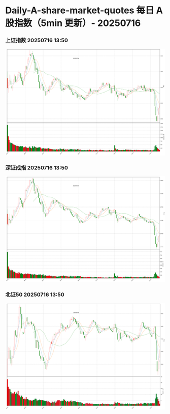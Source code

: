 
# Daily-A-share-market-quotes 每日 A 股指数（5min 更新）- 20250716

### 上证指数 20250716 13:50
![](./fig/2025/7/20250716-sh000001.png)

### 深证成指 20250716 13:50
![](./fig/2025/7/20250716-sz399001.png)

### 北证50 20250716 13:50
![](./fig/2025/7/20250716-bj899050.png)
